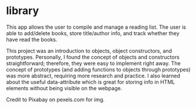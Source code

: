 # library
This app allows the user to compile and manage a reading list. The user is able to add/delete books, store title/author info, and track whether they have read the books.

This project was an introduction to objects, object constructors, and prototypes. Personally, I found the concept of objects and constructors straightforward; therefore, they were easy to implement right away. The concept of prototypes (and adding functions to objects through prototypes) was more abstract, requiring more research and practice. I also learned about the useful data-attribute which is great for storing info in HTML elements without being visible on the webpage.

Credit to Pixabay on pexels.com for img.
